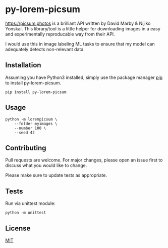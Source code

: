 # py-lorem-picsum
https://picsum.photos is a brilliant API written by David Marby & Nijiko Yonskai. This library/tool is a little helper for downloading images in a easy and experimentally reproducable way from their API.

I would use this in image labeling ML tasks to ensure that my model can adequately detects non-relevant data.

## Installation
Assuming you have Python3 installed, simply use the package manager [pip](https://pip.pypa.io/en/stable/) to install py-lorem-picsum.

    pip install py-lorem-picsum

## Usage

    python -m lorempicsum \
        --folder myimages \
        --number 100 \ 
        --seed 42

## Contributing
Pull requests are welcome. For major changes, please open an issue first to discuss what you would like to change.

Please make sure to update tests as appropriate.

## Tests

Run via unittest module:

    python -m unittest

## License
[MIT](https://choosealicense.com/licenses/mit/)